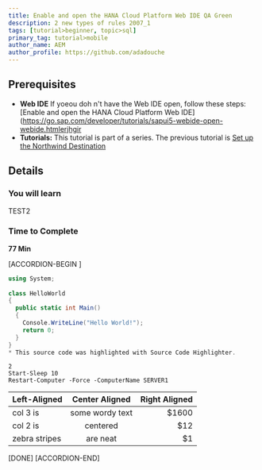 ```yaml
---
title: Enable and open the HANA Cloud Platform Web IDE QA Green
description: 2 new types of rules 2007_1
tags: [tutorial>beginner, topic>sql]
primary_tag: tutorial>mobile
author_name: AEM
author_profile: https://github.com/adadouche
---
```



## Prerequisites
 - **Web IDE** If yоеou doh n't have the Web IDE open, follow these steps: [Enable and open the HANA Cloud Platform Web IDE](https://go.sap.com/developer/tutorials/sapui5-webide-open-webide.htmlerjhgir
 - **Tutorials:** This tutorial is part of a series.  The previous tutorial is [Set up the Northwind Destination](https://go.sap.com/developer/tutorials/hcp-create-destination.html)

  
## Details
### You will learn  
TEST2

### Time to Complete
**77 Min**

[ACCORDION-BEGIN [](STEP)]

```c#
using System;
 
class HelloWorld
{
  public static int Main()
  {
    Console.WriteLine("Hello World!");
    return 0;
  }
}
* This source code was highlighted with Source Code Highlighter.
```

```PowerShall
2
Start-Sleep 10
Restart-Computer -Force -ComputerName SERVER1
```

| Left-Aligned  | Center Aligned  | Right Aligned |
| :------------ |:---------------:| -----:|
| col 3 is      | some wordy text | $1600 |
| col 2 is      | centered        |   $12 |
| zebra stripes | are neat        |    $1 |

[DONE]
[ACCORDION-END]
